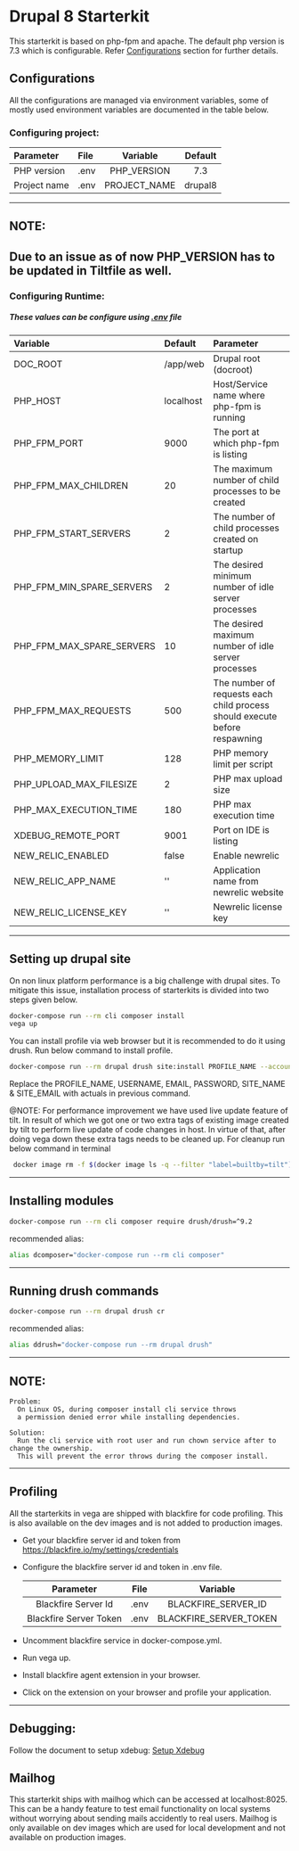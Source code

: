 # Drupal 8 Starterkit
This starterkit is based on php-fpm and apache. The default php version is 7.3 which is configurable.
Refer [Configurations](#Configurations) section for further details.

## Configurations
All the configurations are managed via environment variables, some of mostly used environment variables
are documented in the table below.

### Configuring project:
| Parameter     | File         |   Variable   |   Default    |
|:--------------|:-------------|:------------:|:------------:|
|   PHP version | .env         | PHP_VERSION  |     7.3      |
|  Project name | .env         | PROJECT_NAME |     drupal8  |

---
## NOTE:
Due to an issue as of now PHP_VERSION has to be updated in Tiltfile as well.
---
### Configuring Runtime:

##### These values can be configure using [.env](.env) file

|   Variable                  |   Default             | Parameter    |
|:----------------------------|:----------------------|:-------------|
| DOC_ROOT                    | /app/web              |  Drupal root (docroot) |
| PHP_HOST                    | localhost             |  Host/Service name where php-fpm is running|
| PHP_FPM_PORT                | 9000                  |  The port at which php-fpm is listing |
| PHP_FPM_MAX_CHILDREN        | 20                    |  The maximum number of child processes to be created |
| PHP_FPM_START_SERVERS       | 2                     |  The number of child processes created on startup |
| PHP_FPM_MIN_SPARE_SERVERS   | 2                     |  The desired minimum number of idle server processes |
| PHP_FPM_MAX_SPARE_SERVERS   | 10                    |  The desired maximum number of idle server processes |
| PHP_FPM_MAX_REQUESTS        | 500                   |  The number of requests each child process should execute before respawning |
| PHP_MEMORY_LIMIT            | 128                   |  PHP memory limit per script  |
| PHP_UPLOAD_MAX_FILESIZE     | 2                     |  PHP max upload size  |
| PHP_MAX_EXECUTION_TIME      | 180                   |  PHP max execution time  |
| XDEBUG_REMOTE_PORT          | 9001                  |  Port on IDE is listing |
| NEW_RELIC_ENABLED           | false                 |  Enable newrelic |
| NEW_RELIC_APP_NAME          | ''                    |  Application name from newrelic website |
| NEW_RELIC_LICENSE_KEY       | ''                    |  Newrelic license key  |

---
## Setting up drupal site
On non linux platform performance is a big challenge with drupal sites.
To mitigate this issue, installation process of starterkits is divided into two steps given below.
```bash
docker-compose run --rm cli composer install
vega up
```
You can install profile via web browser but it is recommended to do it using drush.
Run below command to install profile.
```bash
docker-compose run --rm drupal drush site:install PROFILE_NAME --account-name USERNAME --account-mail EMAIL --account-pass PASSWORD --site-name SITE_NAME --site-mail SITE_EMAIL -y
```
Replace the PROFILE_NAME, USERNAME, EMAIL, PASSWORD, SITE_NAME & SITE_EMAIL with actuals in previous command.

@NOTE:
For performance improvement we have used live update feature of tilt. In result of which we got one or two extra tags of existing image created by tilt to perform live update of code changes in host.
In virtue of that, after doing vega down these extra tags needs to be cleaned up. For cleanup run below command in terminal
```bash
 docker image rm -f $(docker image ls -q --filter "label=builtby=tilt")
```
---
## Installing modules
```bash
docker-compose run --rm cli composer require drush/drush=^9.2
```

recommended alias:
```bash
alias dcomposer="docker-compose run --rm cli composer"
```
---
## Running drush commands
```bash
docker-compose run --rm drupal drush cr
```
recommended alias:
```bash
alias ddrush="docker-compose run --rm drupal drush"
```
---
## NOTE:
```
Problem:
  On Linux OS, during composer install cli service throws
  a permission denied error while installing dependencies.

Solution:
  Run the cli service with root user and run chown service after to change the ownership.
  This will prevent the error throws during the composer install.
```
---

## Profiling
All the starterkits in vega are shipped with blackfire for code profiling. This is also available on
the dev images and is not added to production images.

- Get your blackfire server id and token from https://blackfire.io/my/settings/credentials
- Configure the blackfire server id and token in .env file.

  |        Parameter       |   File  |        Variable        |
  |:----------------------:|:-------:|:----------------------:|
  |   Blackfire Server Id  | .env    | BLACKFIRE_SERVER_ID    |
  | Blackfire Server Token | .env    | BLACKFIRE_SERVER_TOKEN |

- Uncomment blackfire service in docker-compose.yml.
- Run vega up.
- Install blackfire agent extension in your browser.
- Click on the extension on your browser and profile your application.

---
## Debugging:

Follow the document to setup xdebug:
[Setup Xdebug](/starterkits/XDEBUG-SETUP.md)

## Mailhog

This starterkit ships with mailhog which can be accessed at localhost:8025. This can be a handy feature
to test email functionality on local systems without worrying about sending mails accidently to real users.
Mailhog is only available on dev images which are used for local development and not available on production
images.
